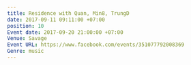 ```yaml
---
title: Residence with Quan, Min8, TrungD
date: 2017-09-11 09:11:00 +07:00
position: 10
Event date: 2017-09-20 21:00:00 +07:00
Venue: Savage
Event URL: https://www.facebook.com/events/351077792008369
Genre: music
---
```


